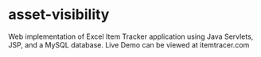 # asset-visibility
Web implementation of Excel Item Tracker application using Java Servlets, JSP, and a MySQL database.
Live Demo can be viewed at itemtracer.com
